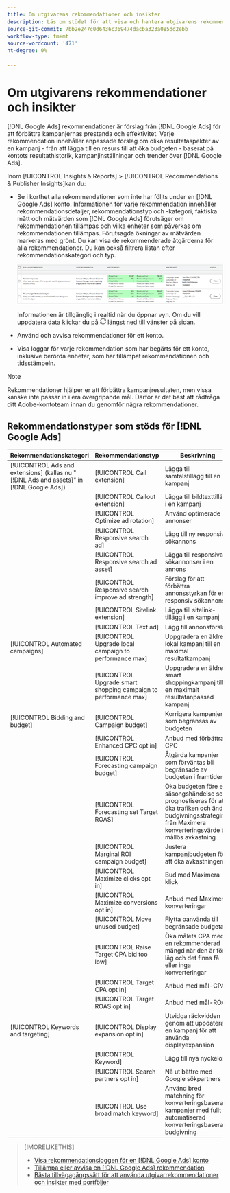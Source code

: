 ```yaml
---
title: Om utgivarens rekommendationer och insikter
description: Läs om stödet för att visa och hantera utgivarens rekommendationer och insikter.
source-git-commit: 7bb2e247c0d6436c369474dacba323a085dd2ebb
workflow-type: tm+mt
source-wordcount: '471'
ht-degree: 0%

---
```


# Om utgivarens rekommendationer och insikter

[!DNL Google Ads] rekommendationer är förslag från [!DNL Google Ads] för att förbättra kampanjernas prestanda och effektivitet. Varje rekommendation innehåller anpassade förslag om olika resultataspekter av en kampanj - från att lägga till en resurs till att öka budgeten - baserat på kontots resultathistorik, kampanjinställningar och trender över [!DNL Google Ads].

Inom [!UICONTROL Insights & Reports] > [!UICONTROL Recommendations & Publisher Insights]kan du:

* Se i korthet alla rekommendationer som inte har följts under en [!DNL Google Ads]<!-- or [Microsoft Advertising]--> konto. Informationen för varje rekommendation innehåller rekommendationsdetaljer, rekommendationstyp och -kategori, faktiska mått och mätvärden som [!DNL Google Ads] förutsäger om rekommendationen tillämpas och vilka enheter som påverkas om rekommendationen tillämpas. Förutsagda ökningar av mätvärden markeras med grönt. Du kan visa de rekommenderade åtgärderna för alla rekommendationer. Du kan också filtrera listan efter rekommendationskategori och typ.

   ![Recommendations UI](/help/search-social-commerce/assets/recommendations-ui.png "Recommendations UI")

   Informationen är tillgänglig i realtid när du öppnar vyn. Om du vill uppdatera data klickar du på ![Uppdatera](/help/search-social-commerce/assets/refresh.png "Uppdatera") längst ned till vänster på sidan.

* Använd och avvisa rekommendationer för ett konto.

* Visa loggar för varje rekommendation som har begärts för ett konto, inklusive berörda enheter, som har tillämpat rekommendationen och tidsstämpeln.

>[!NOTE]
>
>Rekommendationer hjälper er att förbättra kampanjresultaten, men vissa kanske inte passar in i era övergripande mål. Därför är det bäst att rådfråga ditt Adobe-kontoteam innan du genomför några rekommendationer.

## Rekommendationstyper som stöds för [!DNL Google Ads]

| Rekommendationskategori | Rekommendationstyp | Beskrivning |
| --- | --- | --- |
| [!UICONTROL Ads and extensions] (kallas nu &quot;[!DNL Ads and assets]&quot; in [!DNL Google Ads]) | [!UICONTROL Call extension] | Lägga till samtalstillägg till en kampanj |
|  | [!UICONTROL Callout extension] | Lägga till bildtexttillägg i en kampanj |
|  | [!UICONTROL Optimize ad rotation] | Använd optimerade annonser |
|  | [!UICONTROL Responsive search ad] | Lägg till ny responsiv sökannons |
|  | [!UICONTROL Responsive search ad asset] | Lägga till responsiva sökannonser i en annons |
|  | [!UICONTROL Responsive search improve ad strength] | Förslag för att förbättra annonsstyrkan för en responsiv sökannons |
|  | [!UICONTROL Sitelink extension] | Lägga till sitelink-tillägg i en kampanj |
|  | [!UICONTROL Text ad] | Lägg till annonsförslag |
| [!UICONTROL Automated campaigns] | [!UICONTROL Upgrade local campaign to performance max] | Uppgradera en äldre lokal kampanj till en maximal resultatkampanj |
|  | [!UICONTROL Upgrade smart shopping campaign to performance max] | Uppgradera en äldre smart shoppingkampanj till en maximalt resultatanpassad kampanj |
| [!UICONTROL Bidding and budget] | [!UICONTROL Campaign budget] | Korrigera kampanjer som begränsas av budgeten |
|  | [!UICONTROL Enhanced CPC opt in] | Anbud med förbättrad CPC |
|  | [!UICONTROL Forecasting campaign budget] | Åtgärda kampanjer som förväntas bli begränsade av budgeten i framtiden |
|  | [!UICONTROL Forecasting set Target ROAS] | Öka budgeten före en säsongshändelse som prognostiseras för att öka trafiken och ändra budgivningsstrategin från Maximera konverteringsvärde till mållös avkastning |
|  | [!UICONTROL Marginal ROI campaign budget] | Justera kampanjbudgeten för att öka avkastningen |
|  | [!UICONTROL Maximize clicks opt in] | Bud med Maximera klick |
|  | [!UICONTROL Maximize conversions opt in] | Anbud med Maximera konverteringar |
|  | [!UICONTROL Move unused budget] | Flytta oanvända till begränsade budgetar |
|  | [!UICONTROL Raise Target CPA bid too low] | Öka målets CPA med en rekommenderad mängd när den är för låg och det finns få eller inga konverteringar |
|  | [!UICONTROL Target CPA opt in] | Anbud med mål-CPA |
|  | [!UICONTROL Target ROAS opt in] | Anbud med mål-ROAS |
| [!UICONTROL Keywords and targeting] | [!UICONTROL Display expansion opt in] | Utvidga räckvidden genom att uppdatera en kampanj för att använda displayexpansion |
|  | [!UICONTROL Keyword] | Lägg till nya nyckelord |
|  | [!UICONTROL Search partners opt in] | Nå ut bättre med Google sökpartners |
|  | [!UICONTROL Use broad match keyword] | Använd bred matchning för konverteringsbaserade kampanjer med fullt automatiserad konverteringsbaserad budgivning |

>[!MORELIKETHIS]
>
>* [Visa rekommendationsloggen för en [!DNL Google Ads] konto](google-recommendation-view-log.md)
>* [Tillämpa eller avvisa en [!DNL Google Ads] rekommendation](google-recommendation-apply-dismiss.md)
>* [Bästa tillvägagångssätt för att använda utgivarrekommendationer och insikter med portföljer](recommendation-best-practices.md)

